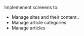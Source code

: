 Implemenent screeens to:
* Manage sites and their content..
* Manage article categories
* Manage articles